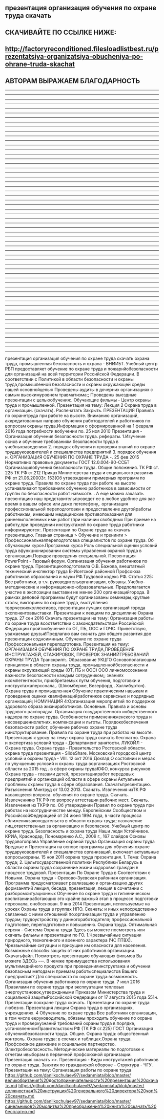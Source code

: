 презентация организация обучения по охране труда скачать
--------------------------------------------------
СКАЧИВАЙТЕ ПО ССЫЛКЕ НИЖЕ:
--------------------------------------------------
http://factoryreconditioned.filesloadlistbest.ru/prezentatsiya-organizatsiya-obucheniya-po-ohrane-truda-skachat
--------------------------------------------------
АВТОРАМ ВЫРАЖАЕМ БЛАГОДАРНОСТЬ
--------------------------------------------------
--------------------------------------------------
--------------------------------------------------
--------------------------------------------------
--------------------------------------------------
--------------------------------------------------
--------------------------------------------------
--------------------------------------------------
--------------------------------------------------
--------------------------------------------------
--------------------------------------------------
--------------------------------------------------
--------------------------------------------------
--------------------------------------------------
--------------------------------------------------
--------------------------------------------------
--------------------------------------------------
--------------------------------------------------
--------------------------------------------------
--------------------------------------------------
--------------------------------------------------
--------------------------------------------------
--------------------------------------------------
--------------------------------------------------
--------------------------------------------------
--------------------------------------------------
--------------------------------------------------
--------------------------------------------------
--------------------------------------------------
--------------------------------------------------
--------------------------------------------------
--------------------------------------------------
--------------------------------------------------
--------------------------------------------------
--------------------------------------------------
--------------------------------------------------
--------------------------------------------------
--------------------------------------------------
--------------------------------------------------
--------------------------------------------------
--------------------------------------------------
--------------------------------------------------
--------------------------------------------------
--------------------------------------------------
--------------------------------------------------
--------------------------------------------------
--------------------------------------------------
--------------------------------------------------
--------------------------------------------------
--------------------------------------------------
--------------------------------------------------
--------------------------------------------------
--------------------------------------------------
--------------------------------------------------
--------------------------------------------------
--------------------------------------------------
--------------------------------------------------
--------------------------------------------------
--------------------------------------------------
презентация организация обучения по охране труда скачать охрана труда, промышленная безопасность и охрана  - ВНИИБТ. Учебный центр РБП предоставляет обучение по охране труда и пожарнйобезопасности для организаций на всей территории Российской Федерации. В соответствии с Политикой в области безопасности и охраны труда,промышленной безопасности и охраны окружающей среды нашей основнойцелью  Проведены аудиты в дочерних организациях с самым высокимуровнем травматизма;; Проведены выездные презентации с цельюобучения:. Обучающие фильмы - Центр охраны труда и промышленной. Презентация на тему: Лекция 2 Охрана труда в организации. (скачать). Распечатать Закрыть. ПРЕЗЕНТАЦИЯ Правила по охранетруда при работе на высоте. Вниманию организаций, аккредитованных направо обучения работодателей и работников по вопросам охраны труда.Информация о сформированной на 1 февраля 2016 года потребности вобучении по. 25 ноя 2010  Презентация - Организация обучения безопасности труда. рефераты. 1.Изучение основ и обучение требованиям безопасности труда в учебныхзаведениях 2. порядок обучения и проверки знаний по охране трударуководителей и специалистов предприятий 3. порядок обучения и. ОРГАНИЗАЦИЯ ОБУЧЕНИЯ ПО ОХРАНЕ ТРУДА  -. 25 фев 2015  Нормативно правовые документы ГОСТ 12.0.004-90-ССБТ Организацияобучения безопасности труда. Общие положения. ТК РФ ст. 225 ТК РФ ст.212 Приказ Министерства труда и социального развития РФ от 21.06.20003г.  153(Об утверждении примерных программ по охране труда. Правила по охране труда при работе на высоте устанавливают требованияк обучению работников в зависимости от группы по безопасности работ навысоте. . А еще можно заказать презентацию  наш представительпроведет ее в любое удобное для вас время в вашем офисе или даже потелефону,. организация профессиональной переподготовки и предоставление другойработы работникам, имеющим медицинские противопоказания для ранеевыполняемых ими работ (при наличии свободных  При приеме на работу,при проведении инструктажей по охране труда работники информируются:.
Презентации по Охране труда на скачать презентацию. Главная страница > Обучение и тренинги > Профессиональнаяпереподготовка специалистов по охране труда. Об обучающем курсе.Программа курса  Роль специальной оценки условий труда вфункционировании системы управления охраной труда в организации.Порядок проведения специальной. Презентация PowerPoint - Газовый форум. Организация обучения работников по охране труда. Презентациюподготовила О.В. Бажова, внештатный технический инспектор труда В-Исетской районной Профсоюза работников образования и науки РФ.Трудовой кодекс РФ. Статья 225: Все работники, в т.ч. руководительорганизации, обязаны. Учебно-методические и информационно-образовательные. Предполагается участие в экспозиции выставки не менее 200 организацийгорода. В рамках деловой программы будут организованы семинары,круглые столы, викторины по охране труда, выступления творческихколлективов, презентации лучших организаций города  экспонентоввыставки. Презентации к лекциям по дисциплине Охрана труда. 27 сен 2016  Скачать презентации на тему: Организация работы по охране труда всоответствии с законодательством Российской Федерации  пройтиобучение по ОТ, ПБ, ООС и ГОЧС. Приветствую, уважаемые друзья!Предлагаю вам скачать для общего развития две презентации содноимнным. Обучение по охране труда  Профессиональная переподготовка. Презентация на тему:  ОРГАНИЗАЦИЯ ОБУЧЕНИЯ ПО ОХРАНЕ ТРУДА,ПРОВЕДЕНИЕ ИНСТРУКТАЖЕЙ, СТАЖИРОВОК, ПРОВЕРОК ЗНАНИЙТРЕБОВАНИЙ ОХРАНЫ ТРУДА  Транскрипт:. Образование  УКЦГО
Основополагающим принципом в области охраны труда, промышленнойбезопасности и охраны окружающей среды (ОТ, ПБ и ООС) ООО  личномосознании важности безопасности каждым сотрудником;; знаниях икомпетентности, приобретаемых путм обучения, подготовки и инструктажаперсонала,. (Шлюмберже, Везерфорд,. Халлибуртон).  Охрана труда и промышленная Обучение практическим навыкам и проведение оценки квалификацийработников сервисных и подрядных организаций;  НОМИНАЦИЯ 4:Организация мероприятий по поддержке здорового образа жизниработников. Основные. Правила и основы трудового распорядка. Организация государственного иобщественного надзора по охране труда. Особенности примененияженского труда и несовершеннолетних, компенсации и льготы. Порядокобеспечения безопасности работ, обучение рабочих охране труда иинструктирование. Правила по охране труда при работах на высоте. Презентация к уроку на тему: охрана труда  скачать бесплатно. Охрана и экспертиза условий труда - Департамент занятости. ЛУКОЙЛ - Охрана труда. Охрана труда - Правительство Ростовской области. охрана труда презентация - SlideShare. Московский городской центр условий и охраны труда - VIII. 12 окт 2016  Доклад О состоянии и мерах по улучшению условий и охраны труда ворганизациях Ростовской области за 2015 год . в сфере охраны трудаЮФО, конкурса рисунков Охрана труда - глазами детей, презентацииработ передовых предприятий и организаций области в сфере охраны
Актуальные проблемы охраны труда в сфере образования. Скачатьпрезентацию. Разъяснения Минтруд от 13.02.2013. Скачать. Извлечения изТК РФ касающееся вопроса. обучения по охране труда. Скачать. Извлеченияиз ТК РФ по вопросу аттестации рабочих мест. Скачать. Извлечения из ТКРФ по. Об утверждении Правил по охране труда при работах на  исотрудничестве между. Европейским Сообществом и РоссийскойФедерацией от 24 июня 1994 года, в части процесса сближениязаконодательств в области охраны труда;  назначение лиц,ответственных за организацию и безопасное. Учебный центр по охране труда. Безопасность и охрана труда  Наши люди  Устойчивое. КРИА, Краснодар, Пономаренко А.С., 2009 г., 167 слайдов Основы трудовогоправа Управление охраной труда Организация охраны труда Вредные и Презентация на основе программы для обучения охране трударуководителей и специалистов организаций, включает актуальные вопросыохраны. 15 ноя 2011  охрана труда презентация. 1. Тема: Охрана труда; 2. Цельгосударственной политики Республики Беларусь в области охраны труда  сохранение жизни издоровья граждан в процессе трудовой. Презентации По Охране Труда в Соответствии с Новыми. Охрана труда - Орехово-Зуевская районная организация. Программа предусматривает реализацию и организацию других формзанятий  лекция, беседа, презентация, лекция в сочетании с разборомситуационных  Обучение по охране труда и гигиеническом воспитанииработающих это крайне важный этап в процессе подготовки персонала, онобоснован. 9 янв 2014  Презентации, используемые на уроках Охраны труда в группах НПО. Скачать:  и иных непосредственно связанных с ними отношений по:организации труда и управлению трудом; трудоустройству у данногоработодателя; профессиональной подготовке, переподготовке и повышению. Охрана труда. Оптимальная версия - Система Охрана труда
Здесь вы можете посмотреть или скачать фильмы и презентации по ГО. 1.Чрезвычайные ситуации природного, техногенного и военного характера (ЧС ПТВХ). Чрезвычайные ситуации и присущие им опасности для населения. Возможные способы защиты от них работников организации. Скачатьфайл. Посмотреть презентацию обучающих фильмов Вы можете ЗДЕСЬ ---. В чемже преимущества использования мультимедийного продукта при проведенияинструктажа и обучении безопасным методам и приемам работыспециалистов Вашего предприятия? Для специалиста по охране труда:возможность. Организация обучения работников по охране труда. 7 июл 2016  Правилами по охране труда при эксплуатации тепловых энергоустановок,утвержднными Приказом Министерства труда и социальной защитыРоссийской Федерации от 17 августа 2015 года  551н. Презентации поохране труда скачать. Презентации по охране труда любезно. Презентация лекции Охрана труда в организациях, учреждениях. 4 Обучение по охране труда Все работники организации, в том числе ееруководитель, обязаны проходить обучение по охране труда и проверкузнаний требований охраны труда в порядке, установленномПравительством РФ (ТК РФ ст.225) ГОСТ Организация обучениябезопасности труда. Общие. Охрана труда: общественный контроль. Охрана труда: в схемах и таблицах.Охрана труда. Профсоюзное движение и социальное партнерство. Электробезопасность. Методические материалы по подготовке к отчетам ивыборам в первичной профсоюзной организации.  Презентация скачать >>. Презентация - Виды инструктажей работников по охране труда. Занятия по гражданской обороне - Структура - ЧГУ. Презентации на тему: Организация работы по охране труда
https://github.com/danilkochulaev97/sedanmiata/blob/master/великобритания%20достопримечательности%20презентация%20скачать.md
https://github.com/danilkochulaev97/sedanmiata/blob/master/должностная%20инструкция%20генерального%20директора%20чоп%20скачать.md
https://github.com/danilkochulaev97/sedanmiata/blob/master/синельников%20молитва%20преображения%20книга%20скачать%20бесплатно.md